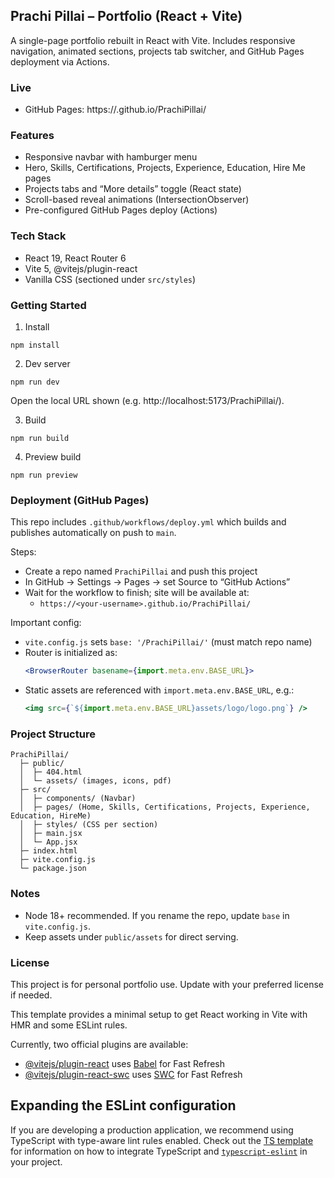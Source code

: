 ## Prachi Pillai – Portfolio (React + Vite)

A single-page portfolio rebuilt in React with Vite. Includes responsive navigation, animated sections, projects tab switcher, and GitHub Pages deployment via Actions.

### Live
- GitHub Pages: https://<your-username>.github.io/PrachiPillai/

### Features
- Responsive navbar with hamburger menu
- Hero, Skills, Certifications, Projects, Experience, Education, Hire Me pages
- Projects tabs and “More details” toggle (React state)
- Scroll-based reveal animations (IntersectionObserver)
- Pre-configured GitHub Pages deploy (Actions)

### Tech Stack
- React 19, React Router 6
- Vite 5, @vitejs/plugin-react
- Vanilla CSS (sectioned under `src/styles`)

### Getting Started
1) Install
```
npm install
```
2) Dev server
```
npm run dev
```
Open the local URL shown (e.g. http://localhost:5173/PrachiPillai/).

3) Build
```
npm run build
```
4) Preview build
```
npm run preview
```

### Deployment (GitHub Pages)
This repo includes `.github/workflows/deploy.yml` which builds and publishes automatically on push to `main`.

Steps:
- Create a repo named `PrachiPillai` and push this project
- In GitHub → Settings → Pages → set Source to “GitHub Actions”
- Wait for the workflow to finish; site will be available at:
  - `https://<your-username>.github.io/PrachiPillai/`

Important config:
- `vite.config.js` sets `base: '/PrachiPillai/'` (must match repo name)
- Router is initialized as:
  ```jsx
  <BrowserRouter basename={import.meta.env.BASE_URL}>
  ```
- Static assets are referenced with `import.meta.env.BASE_URL`, e.g.:
  ```jsx
  <img src={`${import.meta.env.BASE_URL}assets/logo/logo.png`} />
  ```

### Project Structure
```
PrachiPillai/
  ├─ public/
  │  ├─ 404.html
  │  └─ assets/ (images, icons, pdf)
  ├─ src/
  │  ├─ components/ (Navbar)
  │  ├─ pages/ (Home, Skills, Certifications, Projects, Experience, Education, HireMe)
  │  ├─ styles/ (CSS per section)
  │  ├─ main.jsx
  │  └─ App.jsx
  ├─ index.html
  ├─ vite.config.js
  └─ package.json
```

### Notes
- Node 18+ recommended. If you rename the repo, update `base` in `vite.config.js`.
- Keep assets under `public/assets` for direct serving.

### License
This project is for personal portfolio use. Update with your preferred license if needed.

This template provides a minimal setup to get React working in Vite with HMR and some ESLint rules.

Currently, two official plugins are available:

- [@vitejs/plugin-react](https://github.com/vitejs/vite-plugin-react/blob/main/packages/plugin-react) uses [Babel](https://babeljs.io/) for Fast Refresh
- [@vitejs/plugin-react-swc](https://github.com/vitejs/vite-plugin-react/blob/main/packages/plugin-react-swc) uses [SWC](https://swc.rs/) for Fast Refresh

## Expanding the ESLint configuration

If you are developing a production application, we recommend using TypeScript with type-aware lint rules enabled. Check out the [TS template](https://github.com/vitejs/vite/tree/main/packages/create-vite/template-react-ts) for information on how to integrate TypeScript and [`typescript-eslint`](https://typescript-eslint.io) in your project.
